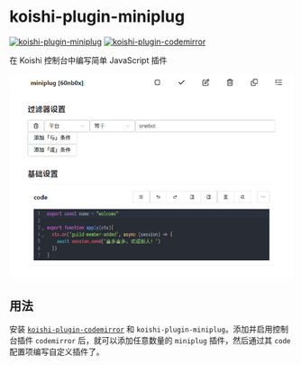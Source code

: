# koishi-plugin-miniplug

[![koishi-plugin-miniplug](https://img.shields.io/npm/v/koishi-plugin-miniplug?label=koishi-plugin-miniplug&style=flat-square)](https://www.npmjs.com/package/koishi-plugin-miniplug) [![koishi-plugin-codemirror](https://img.shields.io/npm/v/koishi-plugin-codemirror?label=koishi-plugin-codemirror&style=flat-square)](https://www.npmjs.com/package/koishi-plugin-codemirror)

在 Koishi 控制台中编写简单 JavaScript 插件

![](images/screenshot.png)

## 用法

安装 [`koishi-plugin-codemirror`](plugins/codemirror/) 和 `koishi-plugin-miniplug`。添加并启用控制台插件 `codemirror` 后，就可以添加任意数量的 `miniplug` 插件，然后通过其 `code` 配置项编写自定义插件了。
